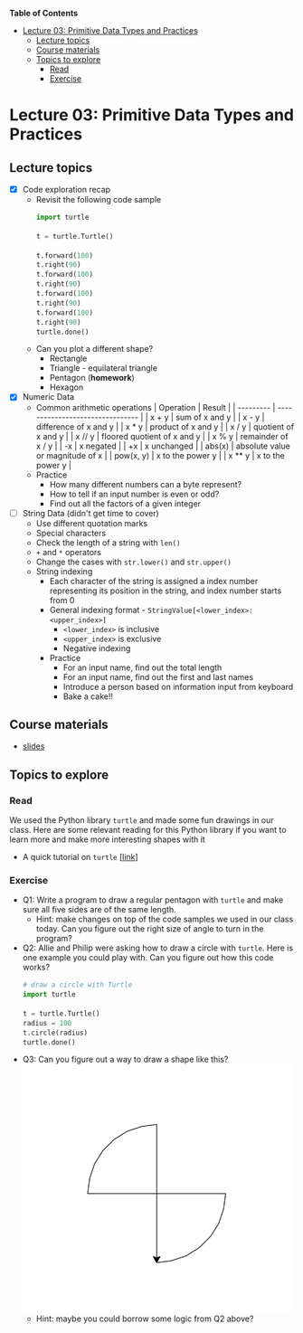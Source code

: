 
**Table of Contents**
- [Lecture 03: Primitive Data Types and Practices](#lecture-03-primitive-data-types-and-practices)
  - [Lecture topics](#lecture-topics)
  - [Course materials](#course-materials)
  - [Topics to explore](#topics-to-explore)
    - [Read](#read)
    - [Exercise](#exercise)


# Lecture 03: Primitive Data Types and Practices

## Lecture topics
* [x] Code exploration recap
  * Revisit the following code sample
    ```python
    import turtle

    t = turtle.Turtle()

    t.forward(100)
    t.right(90)
    t.forward(100)
    t.right(90)
    t.forward(100)
    t.right(90)
    t.forward(100)
    t.right(90)
    turtle.done()
    ```
  * Can you plot a different shape?
    * Rectangle
    * Triangle - equilateral triangle
    * Pentagon (**homework**)
    * Hexagon
* [x] Numeric Data
  * Common arithmetic operations
    | Operation | Result                           |
    | --------- | -------------------------------- |
    | x + y     | sum of x and y                   |
    | x - y     | difference of x and y            |
    | x * y     | product of x and y               |
    | x / y     | quotient of x and y              |
    | x // y    | floored quotient of x and y      |
    | x % y     | remainder of x / y               |
    | -x        | x negated                        |
    | +x        | x unchanged                      |
    | abs(x)    | absolute value or magnitude of x |
    | pow(x, y) | x to the power y                 |
    | x ** y    | x to the power y                 |
  * Practice
    * How many different numbers can a byte represent?
    * How to tell if an input number is even or odd?
    * Find out all the factors of a given integer
* [ ] String Data (didn't get time to cover)
  * Use different quotation marks
  * Special characters
  * Check the length of a string with `len()`
  * `+` and `*` operators
  * Change the cases with `str.lower()` and `str.upper()`
  * String indexing
    * Each character of the string is assigned a index number representing its position in the string, and index number starts from 0
    * General indexing format - `StringValue[<lower_index>:<upper_index>]`
      * `<lower_index>` is inclusive
      * `<upper_index>` is exclusive
      * Negative indexing
    * Practice
      * For an input name, find out the total length
      * For an input name, find out the first and last names
      * Introduce a person based on information input from keyboard
      * Bake a cake!!


## Course materials
* [slides](https://docs.google.com/presentation/d/1Sf5f1W3PRBdATVS_kxllzcLvBacz1ohsKol-SnJA7tg/edit?usp=sharing)

## Topics to explore
### Read
We used the Python library `turtle` and made some fun drawings in our class. Here are some relevant reading for this Python library if you want to learn more and make more interesting shapes with it
* A quick tutorial on `turtle` [[link](https://docs.python.org/3/library/turtle.html#tutorial)]

### Exercise
* Q1: Write a program to draw a regular pentagon with `turtle` and make sure all five sides are of the same length.
  * Hint: make changes on top of the code samples we used in our class today. Can you figure out the right size of angle to turn in the program?
* Q2: Allie and Philip were asking how to draw a circle with `turtle`. Here is one example you could play with. Can you figure out how this code works?
  ```python
  # draw a circle with Turtle
  import turtle

  t = turtle.Turtle()
  radius = 100
  t.circle(radius)
  turtle.done()
  ```
* Q3: Can you figure out a way to draw a shape like this? ![](./special_shape.png)
  * Hint: maybe you could borrow some logic from Q2 above?
